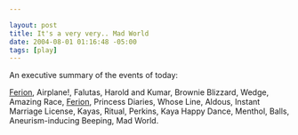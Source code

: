 ```yaml
--- 

layout: post
title: It's a very very.. Mad World
date: 2004-08-01 01:16:48 -05:00
tags: [play]
---
```

An executive summary of the events of today:

<a href="http://www.ferion.com/?p=233385">Ferion</a>, Airplane!, Falutas, Harold and Kumar, Brownie Blizzard, Wedge, Amazing Race, <a href="http://www.ferion.com/?p=233385">Ferion</a>, Princess Diaries, Whose Line, Aldous, Instant Marriage License, Kayas, Ritual, Perkins, Kaya Happy Dance, Menthol, Balls, Aneurism-inducing Beeping, Mad World.
